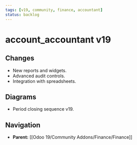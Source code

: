 ```yaml
---
tags: [v19, community, finance, accountant]
status: backlog
---
```

# account_accountant v19

## Changes
- New reports and widgets.
- Advanced audit controls.
- Integration with spreadsheets.

## Diagrams
- Period closing sequence v19.






## Navigation
- **Parent:** [[Odoo 19/Community Addons/Finance/Finance]]
